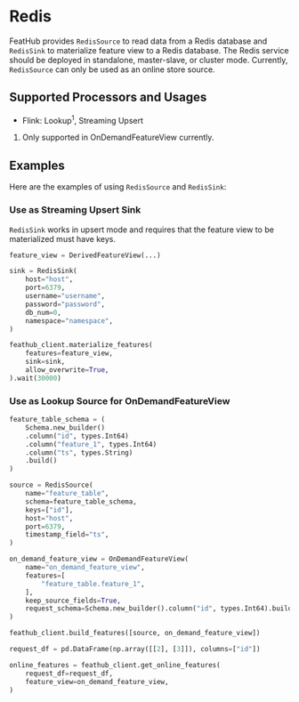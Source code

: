 # Redis

FeatHub provides `RedisSource` to read data from a Redis database and
`RedisSink` to materialize feature view to a Redis database. The Redis service
should be deployed in standalone, master-slave, or cluster mode. Currently,
`RedisSource` can only be used as an online store source.

## Supported Processors and Usages

- Flink: Lookup<sup>1</sup>, Streaming Upsert

1. Only supported in OnDemandFeatureView currently.

## Examples

Here are the examples of using `RedisSource` and `RedisSink`:

### Use as Streaming Upsert Sink

 `RedisSink` works in upsert mode and requires that the feature view to be
 materialized must have keys.

```python
feature_view = DerivedFeatureView(...)

sink = RedisSink(
    host="host",
    port=6379,
    username="username",
    password="password",
    db_num=0,
    namespace="namespace",
)

feathub_client.materialize_features(
    features=feature_view,
    sink=sink,
    allow_overwrite=True,
).wait(30000)
```

### Use as Lookup Source for OnDemandFeatureView

```python
feature_table_schema = (
    Schema.new_builder()
    .column("id", types.Int64)
    .column("feature_1", types.Int64)
    .column("ts", types.String)
    .build()
)

source = RedisSource(
    name="feature_table",
    schema=feature_table_schema,
    keys=["id"],
    host="host",
    port=6379,
    timestamp_field="ts",
)

on_demand_feature_view = OnDemandFeatureView(
    name="on_demand_feature_view",
    features=[
        "feature_table.feature_1",
    ],
    keep_source_fields=True,
    request_schema=Schema.new_builder().column("id", types.Int64).build(),
)

feathub_client.build_features([source, on_demand_feature_view])

request_df = pd.DataFrame(np.array([[2], [3]]), columns=["id"])

online_features = feathub_client.get_online_features(
    request_df=request_df,
    feature_view=on_demand_feature_view,
)
```
